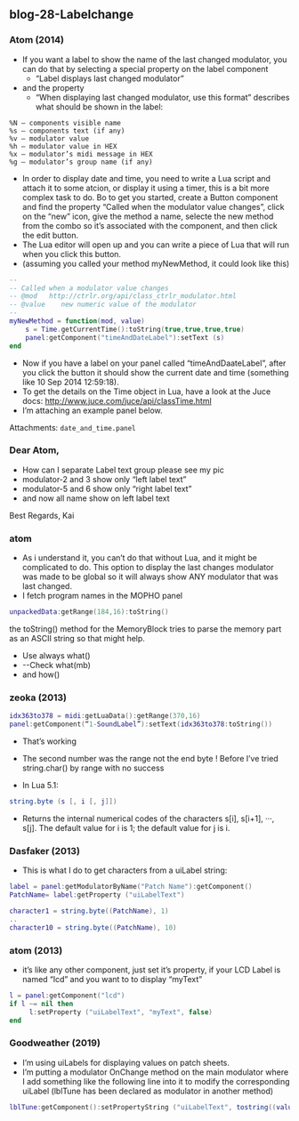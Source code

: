 ## blog-28-Labelchange

### Atom (2014)

- If you want a label to show the name of the last changed modulator, you can do that by selecting a special property on the label component
	- “Label displays last changed modulator”
- and the property
	- “When displaying last changed modulator, use this format” describes what should be shown in the label:
```
%N – components visible name
%s – components text (if any)
%v – modulator value
%h – modulator value in HEX
%x – modulator’s midi message in HEX
%g – modulator’s group name (if any)
```

- In order to display date and time, you need to write a Lua script and attach it to some atcion, or display it using a timer, this is a bit more complex task to do. Bo to get you started, create a Button component and find the property “Called when the modulator value changes”, click on the “new” icon, give the method a name, selecte the new method from the combo so it’s associated with the component, and then click the edit button. 
- The Lua editor will open up and you can write a piece of Lua that will run when you click this button.
- (assuming you called your method myNewMethod, it could look like this)

```lua
--
-- Called when a modulator value changes
-- @mod   http://ctrlr.org/api/class_ctrlr_modulator.html
-- @value    new numeric value of the modulator
--
myNewMethod = function(mod, value)
	s = Time.getCurrentTime():toString(true,true,true,true)
	panel:getComponent("timeAndDateLabel"):setText (s)
end
```

- Now if you have a label on your panel called “timeAndDaateLabel”, after you click the button it should show the current date and time (something like 10 Sep 2014 12:59:18).
- To get the details on the Time object in Lua, have a look at the Juce docs: http://www.juce.com/juce/api/classTime.html
- I’m attaching an example panel below.

Attachments: `date_and_time.panel`


### Dear Atom,

- How can I separate Label text group please see my pic
- modulator-2 and 3 show only “left label text”
- modulator-5 and 6 show only “right label text”
- and now all name show on left label text

Best Regards,
Kai


### atom

- As i understand it, you can’t do that without Lua, and it might be complicated to do. This option to display the last changes modulator was made to be global so it will always show ANY modulator that was last changed.
- I fetch program names in the MOPHO panel
```lua
unpackedData:getRange(184,16):toString()
```

the toString() method for the MemoryBlock tries to parse the memory part as an ASCII string so that might help.

- Use always what()
- --Check what(mb) 
- and how()

### zeoka (2013)

```lua
idx363to378 = midi:getLuaData():getRange(370,16)
panel:getComponent(“1-SoundLabel”):setText(idx363to378:toString())
```

- That’s working
- The second number was the range not the end byte ! Before I’ve tried string.char() by range with no success

- In Lua 5.1:
```lua
string.byte (s [, i [, j]])
```
- Returns the internal numerical codes of the characters s[i], s[i+1], ···, s[j]. The default value for i is 1; the default value for j is i.


### Dasfaker (2013)

- This is what I do to get characters from a uiLabel string:

```lua
label = panel:getModulatorByName("Patch Name"):getComponent()
PatchName= label:getProperty ("uiLabelText")

character1 = string.byte((PatchName), 1)
..
character10 = string.byte((PatchName), 10)
```


### atom (2013)

- it’s like any other component, just set it’s property, if your LCD Label is named “lcd” and you want to to display “myText”
```lua
l = panel:getComponent("lcd")
if l ~= nil then 
     l:setProperty ("uiLabelText", "myText", false) 
end
```

### Goodweather (2019)

- I’m using uiLabels for displaying values on patch sheets.
- I’m putting a modulator OnChange method on the main modulator where I add something like the following line into it to modify the corresponding uiLabel (lblTune has been declared as modulator in another method)
```lua
lblTune:getComponent():setPropertyString ("uiLabelText", tostring((value-50)/20))
```

